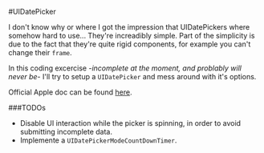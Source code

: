 #UIDatePicker

I don't know why or where I got the impression that UIDatePickers where somehow hard to use... They're increadibly simple. Part of the simplicity is due to the fact that they're quite rigid components, for example you can't change their `frame`.

In this coding excercise -_incomplete at the moment, and problably will never be_- I'll try to setup a `UIDatePicker` and mess around with it's options.

Official Apple doc can be found [here](https://developer.apple.com/library/ios/documentation/uikit/reference/UIDatePicker_Class/Reference/UIDatePicker.html).

###TODOs

* Disable UI interaction while the picker is spinning, in order to avoid submitting incomplete data.
* Implemente a `UIDatePickerModeCountDownTimer`.
